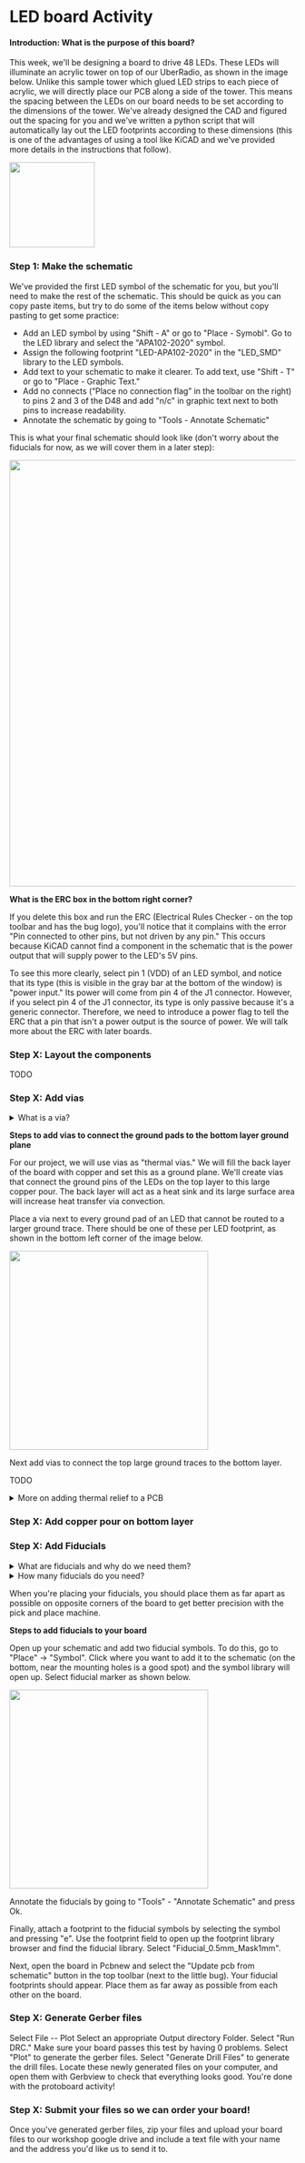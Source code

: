 # LED board Activity

#### Introduction: What is the purpose of this board? 
This week, we'll be designing a board to drive 48 LEDs. These LEDs will illuminate an acrylic tower on top of our UberRadio, as shown in the image below. Unlike this sample tower which glued LED strips to each piece of acrylic, we will directly place our PCB along a side of the tower. This means the spacing between the LEDs on our board needs to be set according to the dimensions of the tower. We've already designed the CAD and figured out the spacing for you and we've written a python script that will automatically lay out the LED footprints according to these dimensions (this is one of the advantages of using a tool like KiCAD and we've provided more details in the instructions that follow). 

<img width="150" src="../../LEDboard/Images/LED_tower.png">


### Step 1: Make the schematic 

We've provided the first LED symbol of the schematic for you, but you'll need to make the rest of the schematic. This should be quick as you can copy paste items, but try to do some of the items below without copy pasting to get some practice: 
* Add an LED symbol by using "Shift - A" or go to "Place - Symobl". Go to the LED library and select the "APA102-2020" symbol.
* Assign the following footprint "LED-APA102-2020" in the "LED_SMD" library to the LED symbols.  
* Add text to your schematic to make it clearer. To add text, use "Shift - T" or go to "Place - Graphic Text." 
* Add no connects (“Place no connection flag” in the toolbar on the right) to pins 2 and 3 of the D48 and add "n/c" in graphic text next to both pins to increase readability. 
* Annotate the schematic by going to "Tools - Annotate Schematic"

This is what your final schematic should look like (don't worry about the fiducials for now, as we will cover them in a later step): 

<img width="750" src="../../LEDboard/Images/Schematic.png">


**What is the ERC box in the bottom right corner?**

If you delete this box and run the ERC (Electrical Rules Checker - on the top toolbar and has the bug logo), you'll notice that it complains with the error "Pin connected to other pins, but not driven by any pin." This occurs because KiCAD cannot find a component in the schematic that is the power output that will supply power to the LED's 5V pins. 

To see this more clearly, select pin 1 (VDD) of an LED symbol, and notice that its type (this is visible in the gray bar at the bottom of the window) is "power input." Its power will come from pin 4 of the J1 connector. However, if you select pin 4 of the J1 connector, its type is only passive because it's a generic connector. Therefore, we need to introduce a power flag to tell the ERC that a pin that isn't a power output is the source of power. We will talk more about the ERC with later boards. 

### Step X: Layout the components 

TODO 

 
 ### Step X: Add vias 
 
 
<details>
 <summary>What is a via?</summary>
 
> A via is a hole in a PCB that allows current to pass from one layer to another. Vias can either be tented, meaning that they are covered by the soldermask so nothing can be soldered to them, or untented, meaning that we can solder a component to it. 
One reason to add vias is to facilitate routing between components by avoiding intersections between traces by routing some through a different layer. Another reason is to use them as "thermal vias" to transfer heat away from components on the board.


![](https://www.ourpcb.com/wp-content/uploads/2018/06/PCB-via-size2-1.png)
</details>

**Steps to add vias to connect the ground pads to the bottom layer ground plane**

For our project, we will use vias as "thermal vias." We will fill the back layer of the board with copper and set this as a ground plane. We'll create vias that connect the ground pins of the LEDs on the top layer to this large copper pour. The back layer will act as a heat sink and its large surface area will increase heat transfer via convection. 

Place a via next to every ground pad of an LED that cannot be routed to a larger ground trace. There should be one of these per LED footprint, as shown in the bottom left corner of the image below. 

<img width="350" src="../../LEDboard/Images/Vias.png">

Next add vias to connect the top large ground traces to the bottom layer. 

TODO


<details>
 <summary>More on adding thermal relief to a PCB</summary>
 
> First, note that adding lots of thermal vias to your PCB does not guarantee that your components won't overheat. You should read the datasheet of your components to determine how hot your components might get and how much thermal relief is necessary. You should also be aware that vias that are only thinly plated with copper will not provide as much heat transfer as vias that are filled with copper, but filling vias with copper is more expensive. In addition the more vias you add to your board, the higher the cost of the board will be. 

> One alternative to thermal vias is to use an aluminum substrate for your board. This kind of PCB is commonly referred to as a Metal Core PCB (MCPCB). Aluminum substrates and copper substrates are commonly used in the metal core, as they both have good heat transfer and dissipation properties, and aluminum substrates are more frequently used because they are cheaper. 

Here is a visual description of the structure of a MCPCB
> <img width="700" src="../../LEDboard/Images/MCPCB.png">

(Image credit: PCB Unlimited)

> For our project, using an aluminum substrate would have been a good way of providing thermal relief to the LEDs on our board, but the cost increases by 5x, so we've decided to use thermal vias instead. 

</details>


### Step X: Add copper pour on bottom layer



### Step X: Add Fiducials 

<details>
    <summary markdown="span">What are fiducials and why do we need them?</summary>
 
> A fiducial is a mark on the top (and bottom if the pcb has 2 layers) copper layer that is used by the vision system of a pick and place machine to recognize where the copper components on a PCB are. When using a pick and place machine to build a board, fiducials are necessary on each side that has SMT (surface-mount technology) components. 

![](https://www.ladyada.net/wiki/_media/mdcpickandplace/corners.jpg?cache=) 

(Image Souce: LadyAda)
</details>

<details>
 <summary>How many fiducials do you need?</summary>
 
>  This depends on the manufacturer you're working with. At a minimum, you need two fiducials. The first tells the machine where the x,y coordinates of a corner is, while the second tells the machine what the board orientation is. A third fiducial can help the machine account for any shrinkage or stretch in the PCB. This warping can happen after one side of the board is reflowed. 
</details> 

 When you're placing your fiducials, you should place them as far apart as possible on opposite corners of the board to get better precision with the pick and place machine. 
  


**Steps to add fiducials to your board** 


Open up your schematic and add two fiducial symbols. To do this, go to "Place" -> "Symbol". Click where you want to add it to the schematic (on the bottom, near the mounting holes is a good spot) and the symbol library will open up. Select fiducial marker as shown below. 

<img width="350" src="../../LEDboard/Images/FiducialSymbol.png">


Annotate the fiducials by going to "Tools" - "Annotate Schematic" and press Ok. 

Finally, attach a footprint to the fiducial symbols by selecting the symbol and pressing "e". Use the footprint field to open up the footprint library browser and find the fiducial library. Select "Fiducial_0.5mm_Mask1mm". 

Next, open the board in Pcbnew and select the "Update pcb from schematic" button in the top toolbar (next to the little bug). Your fiducial footprints should appear. Place them as far away as possible from each other on the board. 

### Step X: Generate Gerber files 

Select File -- Plot
Select an appropriate Output directory Folder.
Select "Run DRC." Make sure your board passes this test by having 0 problems.
Select "Plot" to generate the gerber files.
Select "Generate Drill Files" to generate the drill files.
Locate these newly generated files on your computer, and open them with Gerbview to check that everything looks good. You're done with the protoboard activity!

### Step X: Submit your files so we can order your board!

Once you've generated gerber files, zip your files and upload your board files to our workshop google drive and include a text file with your name and the address you'd like us to send it to.

 

